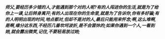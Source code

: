 ***师父,要经历多少错的人,才能遇到那个对的人呢?有的人闯进你的生活,就是为了给你上一课,让后转身离开;有的人出现在你的生命里,就是为了告诉你,你有多好骗;有的人明明出现的时间,地点都对,但却不是对的人,最后只能用来怀念;啊,这么难啊,是啊,缘分这东西,不经历几番坎坷波折,是不会罢休的;如果你遇到一个人,一看到她,就会露出微笑,记住,不要轻易放过她;***